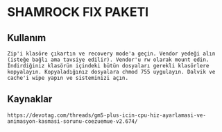 # SHAMROCK FIX PAKETI


## Kullanım
	Zip'i klasöre çıkartın ve recovery mode'a geçin. Vendor yedeği alın (isteğe bağlı ama tavsiye edilir). Vendor'u rw olarak mount edin. İndirdiğiniz klasörün içindeki bütün dosyaları gerekli klasörlere kopyalayın. Kopyaladığınız dosyalara chmod 755 uygulayın. Dalvik ve cache'i wipe yapın ve sisteminizi açın.


## Kaynaklar
	https://devotag.com/threads/gm5-plus-icin-cpu-hiz-ayarlamasi-ve-animasyon-kasmasi-sorunu-coezuemue-v2.674/
